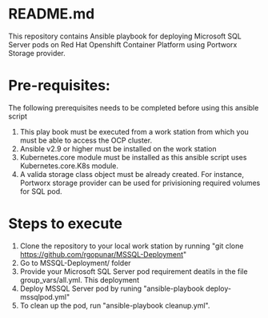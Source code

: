 # README.md


This repository contains Ansible playbook for deploying  Microsoft SQL Server pods on Red Hat Openshift Container Platform using Portworx Storage provider.

Pre-requisites: 
===========================================================================================================================

The following prerequisites needs to be completed before using this ansible script

1) This play book must be executed from a work station from which you must  be able to access the OCP cluster.
2) Ansible v2.9 or higher  must be installed on the  work station 
3) Kubernetes.core module must be installed as this ansible script uses Kubernetes.core.K8s module.
4) A valida storage class object must be already created. For instance, Portworx storage provider can be used for privisioning required volumes for SQL pod.

Steps to execute
===========================================================================================================================

1) Clone the repository to your local work station by running "git clone https://github.com/rgopunar/MSSQL-Deployment"
2) Go to MSSQL-Deployment/ folder
3) Provide your Microsoft SQL Server pod requirement deatils in the file group_vars/all.yml. This deployment
4) Deploy MSSQL Server pod by runing "ansible-playbook deploy-mssqlpod.yml"
5) To clean up the pod, run "ansible-playbook cleanup.yml".

